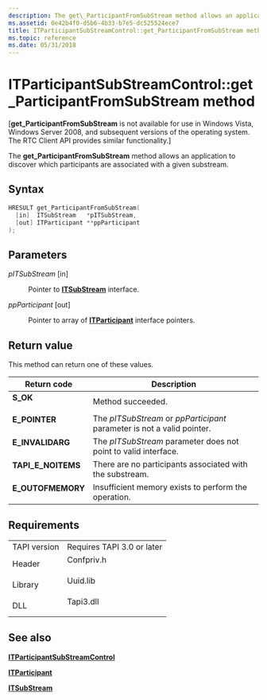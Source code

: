 ```yaml
---
description: The get\_ParticipantFromSubStream method allows an application to discover which participants are associated with a given substream.
ms.assetid: 0e42b4f0-d5b6-4b33-b7e5-dc525524ece7
title: ITParticipantSubStreamControl::get_ParticipantFromSubStream method (Confpriv.h)
ms.topic: reference
ms.date: 05/31/2018
---
```


# ITParticipantSubStreamControl::get\_ParticipantFromSubStream method

\[**get\_ParticipantFromSubStream** is not available for use in Windows Vista, Windows Server 2008, and subsequent versions of the operating system. The RTC Client API provides similar functionality.\]

The **get\_ParticipantFromSubStream** method allows an application to discover which participants are associated with a given substream.

## Syntax


```C++
HRESULT get_ParticipantFromSubStream(
  [in]  ITSubStream   *pITSubStream,
  [out] ITParticipant **ppParticipant
);
```



## Parameters

<dl> <dt>

*pITSubStream* \[in\]
</dt> <dd>

Pointer to [**ITSubStream**](/windows/win32/api/tapi3if/nn-tapi3if-itsubstream) interface.

</dd> <dt>

*ppParticipant* \[out\]
</dt> <dd>

Pointer to array of [**ITParticipant**](itparticipant.md) interface pointers.

</dd> </dl>

## Return value

This method can return one of these values.



| Return code                                                                                     | Description                                                                        |
|-------------------------------------------------------------------------------------------------|------------------------------------------------------------------------------------|
| <dl> <dt>**S\_OK**</dt> </dl>            | Method succeeded.<br/>                                                       |
| <dl> <dt>**E\_POINTER**</dt> </dl>       | The *pITSubStream* or *ppParticipant* parameter is not a valid pointer.<br/> |
| <dl> <dt>**E\_INVALIDARG**</dt> </dl>    | The *pITSubStream* parameter does not point to valid interface.<br/>         |
| <dl> <dt>**TAPI\_E\_NOITEMS**</dt> </dl> | There are no participants associated with the substream.<br/>                |
| <dl> <dt>**E\_OUTOFMEMORY**</dt> </dl>   | Insufficient memory exists to perform the operation.<br/>                    |



 

## Requirements



|                         |                                                                                       |
|-------------------------|---------------------------------------------------------------------------------------|
| TAPI version<br/> | Requires TAPI 3.0 or later<br/>                                                 |
| Header<br/>       | <dl> <dt>Confpriv.h</dt> </dl> |
| Library<br/>      | <dl> <dt>Uuid.lib</dt> </dl>   |
| DLL<br/>          | <dl> <dt>Tapi3.dll</dt> </dl>  |



## See also

<dl> <dt>

[**ITParticipantSubStreamControl**](itparticipantsubstreamcontrol.md)
</dt> <dt>

[**ITParticipant**](itparticipant.md)
</dt> <dt>

[**ITSubStream**](/windows/win32/api/tapi3if/nn-tapi3if-itsubstream)
</dt> </dl>

 

